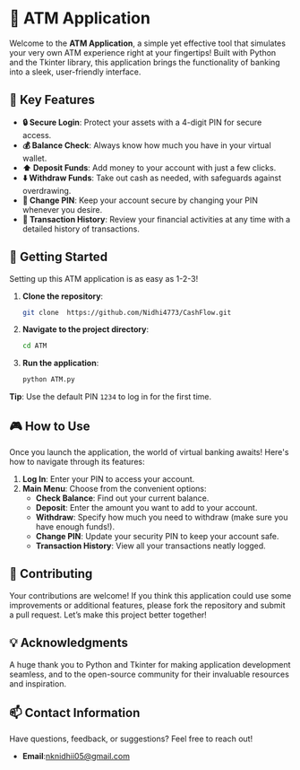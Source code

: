# 🏦 ATM Application 

Welcome to the **ATM Application**, a simple yet effective tool that simulates your very own ATM experience right at your fingertips! Built with Python and the Tkinter library, this application brings the functionality of banking into a sleek, user-friendly interface.

## 🌟 Key Features

- **🔒 Secure Login**: Protect your assets with a 4-digit PIN for secure access.
- **💰 Balance Check**: Always know how much you have in your virtual wallet.
- **⬆️ Deposit Funds**: Add money to your account with just a few clicks.
- **⬇️ Withdraw Funds**: Take out cash as needed, with safeguards against overdrawing.
- **🔄 Change PIN**: Keep your account secure by changing your PIN whenever you desire.
- **📜 Transaction History**: Review your financial activities at any time with a detailed history of transactions.

## 🚀 Getting Started

Setting up this ATM application is as easy as 1-2-3!
1. **Clone the repository**:
   ```bash
   git clone  https://github.com/Nidhi4773/CashFlow.git
   ```

2. **Navigate to the project directory**:
   ```bash
   cd ATM
   ```

3. **Run the application**:
   ```bash
   python ATM.py
   ```

**Tip**: Use the default PIN `1234` to log in for the first time.

## 🎮 How to Use
Once you launch the application, the world of virtual banking awaits! Here's how to navigate through its features:

1. **Log In**: Enter your PIN to access your account.
2. **Main Menu**: Choose from the convenient options:
   - **Check Balance**: Find out your current balance.
   - **Deposit**: Enter the amount you want to add to your account.
   - **Withdraw**: Specify how much you need to withdraw (make sure you have enough funds!).
   - **Change PIN**: Update your security PIN to keep your account safe.
   - **Transaction History**: View all your transactions neatly logged.

## 🤝 Contributing
Your contributions are welcome! If you think this application could use some improvements or additional features, please fork the repository and submit a pull request. Let’s make this project better together!

## 💡 Acknowledgments
A huge thank you to Python and Tkinter for making application development seamless, and to the open-source community for their invaluable resources and inspiration.

## 📫 Contact Information
Have questions, feedback, or suggestions? Feel free to reach out!

- **Email**:nknidhii05@gmail.com
